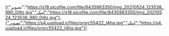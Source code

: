 [{"تصویر":"https://s18.picofile.com/file/8435983350/img_20210524_123538_980_0i9z.jpg","لینک":"https://s18.picofile.com/file/8435983350/img_20210524_123538_980_0i9z.jpg"},{"تصویر":"https://s4.uupload.ir/files/orsrc55422_l4hq.jpg","لینک":"https://s4.uupload.ir/files/orsrc55422_l4hq.jpg"}]
